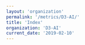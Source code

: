 ```yaml
---
layout: 'organization'
permalink: '/metrics/D3-AI/'
title: 'Index'
organization: 'D3-AI'
current_date: '2019-02-10'
---
```

